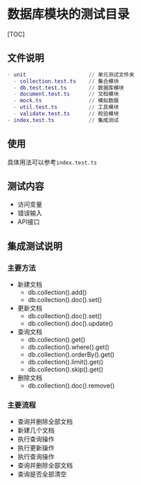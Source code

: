 # 数据库模块的测试目录

[TOC]

## 文件说明

```m
- unit                    // 单元测试文件夹
  - collection.test.ts    // 集合模块
  - db.test.test.ts       // 数据库模块
  - document.test.ts      // 文档模块
  - mock.ts               // 模拟数据
  - util.test.ts          // 工具模块
  - validate.test.ts      // 校验模块
- index.test.ts           // 集成测试
```

## 使用

具体用法可以参考`index.test.ts`

## 测试内容

- 访问变量
- 错误输入
- API接口

## 集成测试说明

### 主要方法

- 新建文档
  - db.collection().add()
  - db.collection().doc().set()
- 更新文档
  - db.collection().doc().set()
  - db.collection().doc().update()
- 查询文档
  - db.collection().get()
  - db.collection().where().get()
  - db.collection().orderBy().get()
  - db.collection().limit().get()
  - db.collection().skip().get()
- 删除文档
  - db.collection().doc().remove()

### 主要流程

- 查询并删除全部文档
- 新建几个文档
- 执行查询操作
- 执行更新操作
- 执行查询操作
- 查询并删除全部文档
- 查询是否全部清空
